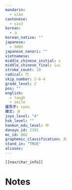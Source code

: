 ```yaml
---
mandarin:
  - xiào
cantonese:
  - siu3
korean:
  - 소
korean_native: ""
japanese:
  - SHOU
japanese_nanori: ""
vietnamese:
middle_chinese_initial: s
middle_chinese_final: iᴇu
stroke_count: 10
radical: 竹
skip_number: 2-6-4
grade_level: 2
pos: ""
english:
  - laugh
  - smile
羅馬字: syou
韓文: 숏
joyo_level: "4"
hsk_level: ""
hanmun_edu_level: 中
danayo_id: 2191
mc_id: 882
graphemic_classification: 夭
stand_in: "TRUE"
aliases:
---
```

```meta-bind-embed
[[nav/char_info]]
```

# Notes
